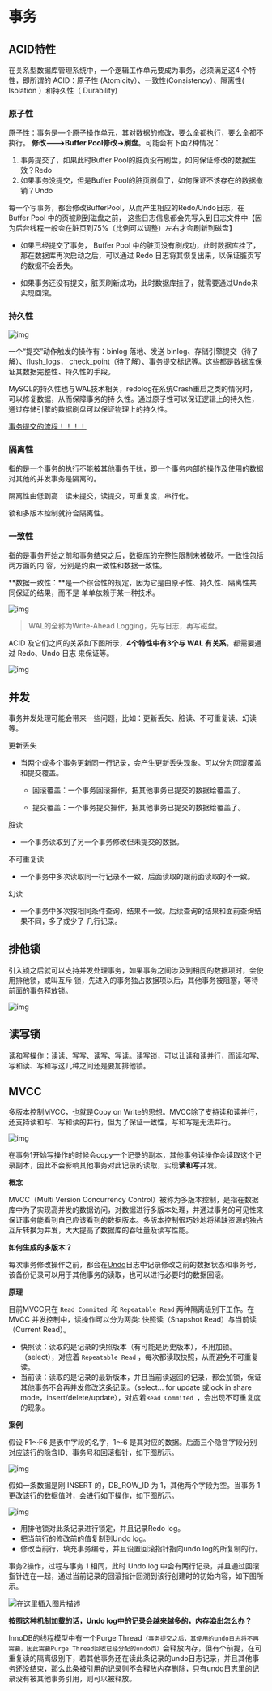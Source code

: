 # 事务

## ACID特性

在关系型数据库管理系统中，一个逻辑工作单元要成为事务，必须满足这4 个特性，即所谓的 ACID：原子性
(Atomicity）、一致性(Consistency）、隔离性( Isolation ）和持久性（ Durability)

### 原子性

原子性：事务是—个原子操作单元，其对数据的修改，要么全都执行，要么全都不执行。
**修改--->Buffer Pool修改->刷盘**。可能会有下面2种情况：

1. 事务提交了，如果此时Buffer Pool的脏页没有刷盘，如何保证修改的数据生效？Redo
2. 如果事务没提交，但是Buffer Pool的脏页刷盘了，如何保证不该存在的数据撤销？Undo 

每一个写事务，都会修改BufferPool，从而产生相应的Redo/Undo日志，在Buffer Pool 中的页被刷到磁盘之前，
这些日志信息都会先写入到日志文件中【因为后台线程一般会在脏页到75%（比例可以调整）左右才会刷新到磁盘】

- 如果已经提交了事务， Buffer Pool 中的脏页没有刷成功，此时数据库挂了，那在数据库再次启动之后，可以通过 Redo 日志将其恢复出来，以保证脏页写的数据不会丢失。

- 如果事务还没有提交，脏页刷新成功，此时数据库挂了，就需要通过Undo来实现回滚。

### 持久性

![img](https://img-blog.csdnimg.cn/img_convert/7c5b64e74eb3fada377495d90d40d8ed.png)

一个“提交”动作触发的操作有：binlog 落地、发送 binlog、存储引擎提交（待了解）、flush_logs， check_point（待了解）、事务提交标记等。这些都是数据库保证其数据完整性、持久性的手段。   

MySQL的持久性也与WAL技术相关，redolog在系统Crash重启之类的情况时，可以修复数据，从而保障事务的持
久性。通过原子性可以保证逻辑上的持久性，通过存储引擎的数据刷盘可以保证物理上的持久性。

[事务提交的流程！！！！](https://www.cnblogs.com/konggg/p/12621401.html)

### 隔离性

指的是一个事务的执行不能被其他事务干扰，即一个事务内部的操作及使用的数据对其他的并发事务是隔离的。

隔离性由低到高：读未提交，读提交，可重复度，串行化。

锁和多版本控制就符合隔离性。

### 一致性

指的是事务开始之前和事务结束之后，数据库的完整性限制未被破坏。一致性包括两方面的内
容，分别是约束一致性和数据一致性。

**数据一致性：**是一个综合性的规定，因为它是由原子性、持久性、隔离性共同保证的结果，而不是
单单依赖于某一种技术。

![img](https://img-blog.csdnimg.cn/img_convert/608875d8db37f9c4c2931cae47b7296e.png)



> WAL的全称为Write-Ahead Logging，先写日志，再写磁盘。

ACID 及它们之间的关系如下图所示，**4个特性中有3个与 WAL 有关系**，都需要通过 Redo、Undo 日志
来保证等。

![img](https://img-blog.csdnimg.cn/img_convert/e8e3db8290de5beae4f3addf672bdb2e.png)

## 并发

事务并发处理可能会带来一些问题，比如：更新丢失、脏读、不可重复读、幻读等。

更新丢失

- 当两个或多个事务更新同一行记录，会产生更新丢失现象。可以分为回滚覆盖和提交覆盖。

  -  回滚覆盖：一个事务回滚操作，把其他事务已提交的数据给覆盖了。

  - 提交覆盖：一个事务提交操作，把其他事务已提交的数据给覆盖了。

脏读

- 一个事务读取到了另一个事务修改但未提交的数据。

不可重复读

- 一个事务中多次读取同一行记录不一致，后面读取的跟前面读取的不一致。

幻读

- 一个事务中多次按相同条件查询，结果不一致。后续查询的结果和面前查询结果不同，多了或少了
  几行记录。

## 排他锁

引入锁之后就可以支持并发处理事务，如果事务之间涉及到相同的数据项时，会使用排他锁，或叫互斥
锁，先进入的事务独占数据项以后，其他事务被阻塞，等待前面的事务释放锁。

![img](https://img-blog.csdnimg.cn/img_convert/ed88238e70dcb15a073133e35ad4a041.png)

## 读写锁

读和写操作：读读、写写、读写、写读。读写锁，可以让读和读并行，而读和写、写和读、写和写这几种之间还是要加排他锁。

## MVCC

多版本控制MVCC，也就是Copy on Write的思想。MVCC除了支持读和读并行，还支持读和写、写和读的并行，但为了保证一致性，写和写是无法并行。

![img](https://img-blog.csdnimg.cn/img_convert/416c4c279909cf20c83aca596d35c6e6.png)

在事务1开始写操作的时候会copy一个记录的副本，其他事务读操作会读取这个记录副本，因此不会影响其他事务对此记录的读取，实现**读和写**并发。

**概念**

MVCC（Multi Version Concurrency Control）被称为多版本控制，是指在数据库中为了实现高并发的数据访问，对数据进行多版本处理，并通过事务的可见性来保证事务能看到自己应该看到的数据版本。多版本控制很巧妙地将稀缺资源的独占互斥转换为并发，大大提高了数据库的吞吐量及读写性能。

**如何生成的多版本？**

每次事务修改操作之前，都会在<u>Undo</u>日志中记录修改之前的数据状态和事务号，该备份记录可以用于其他事务的读取，也可以进行必要时的数据回滚。

**原理**

目前MVCC只在 `Read Commited `和 `Repeatable Read` 两种隔离级别下工作。在 MVCC 并发控制中，读操作可以分为两类: 快照读（Snapshot Read）与当前读 （Current Read）。 

- 快照读：读取的是记录的快照版本（有可能是历史版本），不用加锁。（select），对应着  `Repeatable Read` ，每次都读取快照，从而避免不可重复读。
- 当前读：读取的是记录的最新版本，并且当前读返回的记录，都会加锁，保证其他事务不会再并发修改这条记录。（select… for update 或lock in share mode，insert/delete/update），对应着`Read Commited `，会出现不可重复度的现象。

**案例**

假设 F1～F6 是表中字段的名字，1～6 是其对应的数据。后面三个隐含字段分别对应该行的隐含ID、事务号和回滚指针，如下图所示。

![img](https://img-blog.csdnimg.cn/img_convert/5af95eb363a047109d1777bc37327532.png)



假如一条数据是刚 INSERT 的，DB_ROW_ID 为 1，其他两个字段为空。当事务 1 更改该行的数据值时，会进行如下操作，如下图所示。

![img](https://img-blog.csdnimg.cn/img_convert/6a1a2c05a5fcafcd9c31d8f05ffe0c86.png)

- 用排他锁对此条记录进行锁定，并且记录Redo log。
- 把当前行的修改前的值复制到Undo log。
- 修改当前行，填充事务编号，并且设置回滚指针指向undo log的所复制的行。



事务2操作，过程与事务 1 相同，此时 Undo log 中会有两行记录，并且通过回滚指针连在一起，通过当前记录的回滚指针回溯到该行创建时的初始内容，如下图所示。

![在这里插入图片描述](https://img-blog.csdnimg.cn/20201215184645170.png?x-oss-process=image/watermark,type_ZmFuZ3poZW5naGVpdGk,shadow_10,text_aHR0cHM6Ly9ibG9nLmNzZG4ubmV0L3FxXzM5MzE0OTcy,size_16,color_FFFFFF,t_70)



**按照这种机制加载的话，Undo log中的记录会越来越多的，内存溢出怎么办？**

InnoDB的线程模型中有一个Purge Thread`（事务提交之后，其使用的undo日志将不再需要，因此需要Purge Thread回收已经分配的undo页）`会释放内存，但有个前提，在可重复读的隔离级别下，若其他事务还在读此条记录的undo日志记录，并且其他事务还没结束，那么此条被引用的记录则不会释放内存删除，只有undo日志里的记录没有被其他事务引用，则可以被释放。
